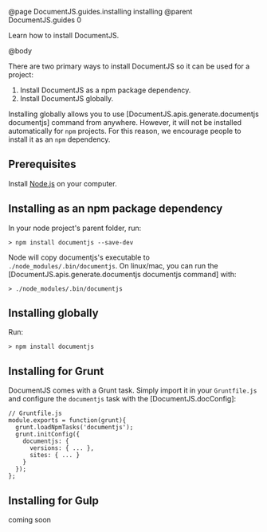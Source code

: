 @page DocumentJS.guides.installing installing
@parent DocumentJS.guides 0

Learn how to install DocumentJS.

@body

There are two primary ways to install DocumentJS so it can be used for a project:

1. Install DocumentJS as a npm package dependency.
1. Install DocumentJS globally.


Installing globally allows you to use [DocumentJS.apis.generate.documentjs documentjs] command
from anywhere. However, it will not be installed 
automatically for `npm` projects. For this reason, we encourage people to install it as
an `npm` dependency.

## Prerequisites

Install [Node.js](http://nodejs.org/) on your computer.

## Installing as an npm package dependency

In your node project's parent folder, run:

    > npm install documentjs --save-dev

Node will copy documentjs's executable to `./node_modules/.bin/documentjs`. On linux/mac, you
can run the [DocumentJS.apis.generate.documentjs documentjs command] with:

    > ./node_modules/.bin/documentjs


## Installing globally

Run:

    > npm install documentjs



## Installing for Grunt

DocumentJS comes with a Grunt task. Simply import it in your `Gruntfile.js` and
configure the `documentjs` task with the [DocumentJS.docConfig]:

    // Gruntfile.js
    module.exports = function(grunt){
      grunt.loadNpmTasks('documentjs');
      grunt.initConfig({
        documentjs: {
          versions: { ... },
          sites: { ... }
        }
      });
    };


## Installing for Gulp

coming soon